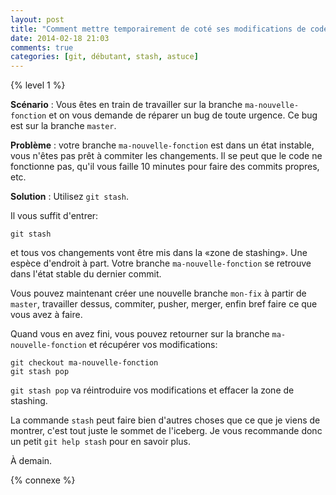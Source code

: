 ```yaml
---
layout: post
title: "Comment mettre temporairement de coté ses modifications de code avec Git"
date: 2014-02-18 21:03
comments: true
categories: [git, débutant, stash, astuce]
---
```


{% level 1 %}

**Scénario** : Vous êtes en train de travailler sur la branche
`ma-nouvelle-fonction` et on vous demande de réparer un bug de toute
urgence. Ce bug est sur la branche `master`.

**Problème** : votre branche
`ma-nouvelle-fonction` est dans un état instable, vous n'êtes pas prêt
à commiter les changements. Il se peut que le code ne fonctionne pas,
qu'il vous faille 10 minutes pour faire des commits propres, etc.

<!-- more -->

**Solution** : Utilisez `git stash`.

Il vous suffit d'entrer:

    git stash

et tous vos changements vont être mis dans la «zone de stashing». Une
espèce d'endroit à part. Votre branche `ma-nouvelle-fonction` se retrouve
dans l'état stable du dernier commit.

Vous pouvez maintenant créer une nouvelle branche `mon-fix` à partir de
`master`, travailler dessus, commiter, pusher, merger, enfin bref faire
ce que vous avez à faire.

Quand vous en avez fini, vous pouvez retourner sur la branche
`ma-nouvelle-fonction` et récupérer vos modifications:

    git checkout ma-nouvelle-fonction
    git stash pop

`git stash pop` va réintroduire vos modifications et effacer la zone de
stashing.

La commande `stash` peut faire bien d'autres choses que ce que je viens
de montrer, c'est tout juste le sommet de l'iceberg. Je vous recommande
donc un petit `git help stash` pour en savoir plus.

<script id='fb33k8u'>(function(i){var f,s=document.getElementById(i);f=document.createElement('iframe');f.src='//api.flattr.com/button/view/?uid=lkdjiin&url='+encodeURIComponent(document.URL);f.title='Flattr';f.height=62;f.width=55;f.style.borderWidth=0;s.parentNode.insertBefore(f,s);})('fb33k8u');</script>

À demain.

{% connexe %}


